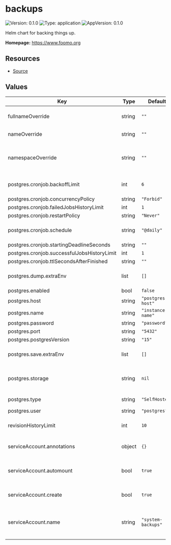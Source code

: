 # backups

![Version: 0.1.0](https://img.shields.io/badge/Version-0.1.0-informational?style=flat-square) ![Type: application](https://img.shields.io/badge/Type-application-informational?style=flat-square) ![AppVersion: 0.1.0](https://img.shields.io/badge/AppVersion-0.1.0-informational?style=flat-square)

Helm chart for backing things up.

**Homepage:** <https://www.foomo.org>

## Resources

- [Source](https://github.com/foomo/helm-charts)

## Values

| Key | Type | Default | Description |
|-----|------|---------|-------------|
| fullnameOverride | string | `""` | Overrides the chart's computed fullname |
| nameOverride | string | `""` | Overrides the chart's name |
| namespaceOverride | string | `""` | The name of the Namespace to deploy If not set, `.Release.Namespace` is used |
| postgres.cronjob.backoffLimit | int | `6` | Set the cronjob parameter backoffLimit |
| postgres.cronjob.concurrencyPolicy | string | `"Forbid"` |  |
| postgres.cronjob.failedJobsHistoryLimit | int | `1` |  |
| postgres.cronjob.restartPolicy | string | `"Never"` |  |
| postgres.cronjob.schedule | string | `"@daily"` | Set the cronjob parameter schedule |
| postgres.cronjob.startingDeadlineSeconds | string | `""` |  |
| postgres.cronjob.successfulJobsHistoryLimit | int | `1` |  |
| postgres.cronjob.ttlSecondsAfterFinished | string | `""` |  |
| postgres.dump.extraEnv | list | `[]` | Environment variables to add to pg dump container |
| postgres.enabled | bool | `false` |  |
| postgres.host | string | `"postgres-host"` |  |
| postgres.name | string | `"instance-name"` |  |
| postgres.password | string | `"password"` |  |
| postgres.port | string | `"5432"` |  |
| postgres.postgresVersion | string | `"15"` |  |
| postgres.save.extraEnv | list | `[]` | Environment variables to add to save container |
| postgres.storage | string | `nil` | Set the storage location for the postgres dump, S3, GCS, Azure bucket |
| postgres.type | string | `"SelfHosted"` | Set the type of postgres database |
| postgres.user | string | `"postgres"` |  |
| revisionHistoryLimit | int | `10` | Number of revisions to retain to allow rollback |
| serviceAccount.annotations | object | `{}` | Annotations to add to the service account |
| serviceAccount.automount | bool | `true` | Automatically mount a ServiceAccount's API credentials? |
| serviceAccount.create | bool | `true` | Specifies whether a service account should be created |
| serviceAccount.name | string | `"system-backups"` | If not set and create is true, a name is generated using the fullname template |
